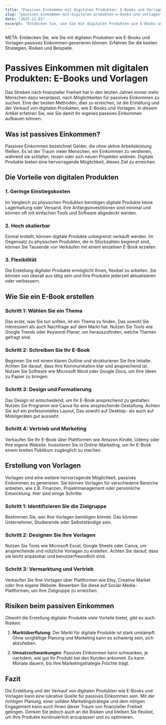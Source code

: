 ```yaml
---
title: "Passives Einkommen mit digitalen Produkten: E-Books und Vorlagen"
slug: "passives-einkommen-mit-digitalen-produkten-e-books-und-vorlagen"
date: "2025-11-01"
excerpt: "Entdecken Sie, wie Sie mit digitalen Produkten wie E-Books und Vorlagen passives Einkommen generieren können. Erfahren Sie die besten Strategien, Risiken und Beispiele."
---
```


META: Entdecken Sie, wie Sie mit digitalen Produkten wie E-Books und Vorlagen passives Einkommen generieren können. Erfahren Sie die besten Strategien, Risiken und Beispiele.

# Passives Einkommen mit digitalen Produkten: E-Books und Vorlagen

Das Streben nach finanzieller Freiheit hat in den letzten Jahren immer mehr Menschen dazu veranlasst, nach Möglichkeiten für passives Einkommen zu suchen. Eine der besten Methoden, dies zu erreichen, ist die Erstellung und der Verkauf von digitalen Produkten, wie E-Books und Vorlagen. In diesem Artikel erfahren Sie, wie Sie damit Ihr eigenes passives Einkommen aufbauen können.

## Was ist passives Einkommen?

Passives Einkommen bezeichnet Gelder, die ohne aktive Arbeitsleistung fließen. Es ist der Traum vieler Menschen, ein Einkommen zu verdienen, während sie schlafen, reisen oder sich neuen Projekten widmen. Digitale Produkte bieten eine hervorragende Möglichkeit, dieses Ziel zu erreichen.

## Die Vorteile von digitalen Produkten

### 1. Geringe Einstiegskosten
Im Vergleich zu physischen Produkten benötigen digitale Produkte keine Lagerhaltung oder Versand. Ihre Anfangsinvestitionen sind minimal und können oft mit einfachen Tools und Software abgedeckt werden.

### 2. Hoch skalierbar
Einmal erstellt, können digitale Produkte unbegrenzt verkauft werden. Im Gegensatz zu physischen Produkten, die in Stückzahlen begrenzt sind, können Sie Tausende von Verkäufen mit einem einzelnen E-Book erzielen.

### 3. Flexibilität
Die Erstellung digitaler Produkte ermöglicht Ihnen, flexibel zu arbeiten. Sie können von überall aus tätig sein und Ihre Produkte jederzeit aktualisieren oder verbessern.

## Wie Sie ein E-Book erstellen

### Schritt 1: Wählen Sie ein Thema
Das erste, was Sie tun sollten, ist ein Thema zu finden, Das sowohl Sie interessiert als auch Nachfrage auf dem Markt hat. Nutzen Sie Tools wie Google Trends oder Keyword-Planer, um herauszufinden, welche Themen gefragt sind.

### Schritt 2: Schreiben Sie Ihr E-Book
Beginnen Sie mit einem klaren Outline und strukturieren Sie Ihre Inhalte. Achten Sie darauf, dass Ihre Kommunikation klar und ansprechend ist. Nutzen Sie Software wie Microsoft Word oder Google Docs, um Ihre Ideen zu Papier zu bringen.

### Schritt 3: Design und Formatierung
Das Design ist entscheidend, um Ihr E-Book ansprechend zu gestalten. Nutzen Sie Programm wie Canva für eine ansprechende Gestaltung. Achten Sie auf ein professionelles Layout, Das sowohl auf Desktop- als auch auf Mobilgeräten gut aussieht.

### Schritt 4: Vertrieb und Marketing
Verkaufen Sie Ihr E-Book über Plattformen wie Amazon Kindle, Udemy oder Ihre eigene Website. Investieren Sie in Online-Marketing, um Ihr E-Book einem breiten Publikum zugänglich zu machen.

## Erstellung von Vorlagen

Vorlagen sind eine weitere hervorragende Möglichkeit, passives Einkommen zu generieren. Sie können Vorlagen für verschiedene Bereiche anbieten, wie z.B. Finanzen, Projektmanagement oder persönliche Entwicklung. Hier sind einige Schritte:

### Schritt 1: Identifizieren Sie die Zielgruppe
Bestimmen Sie, wer Ihre Vorlagen benötigen könnte. Das können Unternehmer, Studierende oder Selbstständige sein.

### Schritt 2: Designen Sie Ihre Vorlagen
Nutzen Sie Tools wie Microsoft Excel, Google Sheets oder Canva, um ansprechende und nützliche Vorlagen zu erstellen. Achten Sie darauf, dass sie leicht anpassbar und benutzerfreundlich sind.

### Schritt 3: Vermarktung und Vertrieb
Verkaufen Sie Ihre Vorlagen über Plattformen wie Etsy, Creative Market oder Ihre eigene Website. Bewerben Sie diese auf Social-Media-Plattformen, um Ihre Zielgruppe zu erreichen.

## Risiken beim passiven Einkommen

Obwohl die Erstellung digitaler Produkte viele Vorteile bietet, gibt es auch Risiken:

1. **Marktüberflutung**: Der Markt für digitale Produkte ist stark umkämpft. Ohne sorgfältige Planung und Marketing kann es schwierig sein, sich abzuheben.

2. **Umsatzschwankungen**: Passives Einkommen kann schwanken, je nachdem, wie gut Ihr Produkt bei den Kunden ankommt. Es kann Monate dauern, bis Ihre Marketingstrategie Früchte trägt.

## Fazit

Die Erstellung und der Verkauf von digitalen Produkten wie E-Books und Vorlagen kann eine lukrative Quelle für passives Einkommen sein. Mit der richtigen Planung, einer soliden Marketingstrategie und dem nötigen Engagement kann auch Ihnen dieser Traum von finanzieller Freiheit gelingen. Denken Sie jedoch auch an die Risiken und bleiben Sie flexibel, um Ihre Produkte kontinuierlich anzupassen und zu optimieren.
